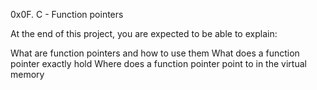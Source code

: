 0x0F. C - Function pointers

At the end of this project, you are expected to be able to explain:

What are function pointers and how to use them What does a function pointer exactly hold Where does a function pointer point to in the virtual memory